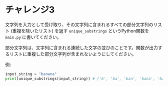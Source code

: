 # チャレンジ3

文字列を入力として受け取り、その文字列に含まれるすべての部分文字列のリスト (重複を除いたリスト) を返す `unique_substrings` というPython関数を `main.py` に書いてください。

部分文字列は、文字列に含まれる連続した文字の並びのことです。関数が出力するリストに重複した部分文字列が含まれないようにしてください。

例:

```py
input_string = "banana"
print(unique_substrings(input_string)) # ['b', 'ba', 'ban', 'bana', 'banan', 'banana', 'a', 'an', 'ana', 'anan', 'anana', 'n', 'na', 'nan', 'nana']
```
